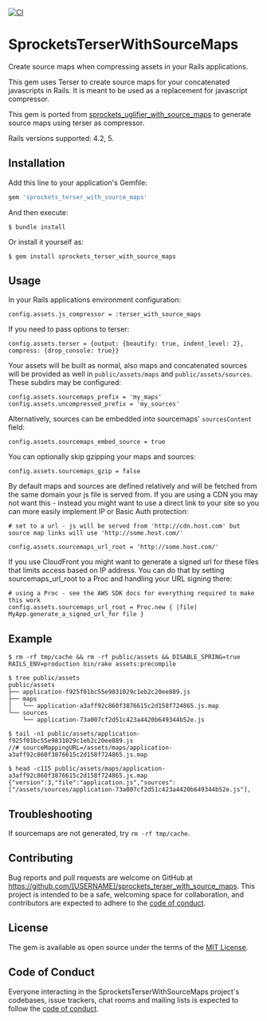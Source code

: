 [![CI](https://github.com/javier-menendez/sprockets_terser_with_source_maps/actions/workflows/ci.yml/badge.svg)](https://github.com/javier-menendez/sprockets_terser_with_source_maps/actions/workflows/ci.yml)

# SprocketsTerserWithSourceMaps

Create source maps when compressing assets in your Rails applications.

This gem uses Terser to create source maps for your concatenated javascripts in Rails.
It is meant to be used as a replacement for javascript compressor.

This gem is ported from [sprockets_uglifier_with_source_maps](https://github.com/AlexanderPavlenko/sprockets_uglifier_with_source_maps)
to generate source maps using terser as compressor.

Rails versions supported: 4.2, 5.

## Installation

Add this line to your application's Gemfile:

```ruby
gem 'sprockets_terser_with_source_maps'
```

And then execute:

    $ bundle install

Or install it yourself as:

    $ gem install sprockets_terser_with_source_maps

## Usage

In your Rails applications environment configuration:

    config.assets.js_compressor = :terser_with_source_maps

If you need to pass options to terser:

    config.assets.terser = {output: {beautify: true, indent_level: 2}, compress: {drop_console: true}}

Your assets will be built as normal, also maps and concatenated sources will be provided as well in `public/assets/maps` and `public/assets/sources`.
These subdirs may be configured:

    config.assets.sourcemaps_prefix = 'my_maps'
    config.assets.uncompressed_prefix = 'my_sources'

Alternatively, sources can be embedded into sourcemaps' `sourcesContent` field:

    config.assets.sourcemaps_embed_source = true

You can optionally skip gzipping your maps and sources:

    config.assets.sourcemaps_gzip = false

By default maps and sources are defined relatively and will be fetched from the same domain your js file is served from. If you are using a CDN you may not want this - instead you might want to use a direct link to your site so you can more easily implement IP or Basic Auth protection:

    # set to a url - js will be served from 'http://cdn.host.com' but source map links will use 'http://some.host.com/'

    config.assets.sourcemaps_url_root = 'http://some.host.com/'

If you use CloudFront you might want to generate a signed url for these files that limits access based on IP address. You can do that by setting sourcemaps_url_root to a Proc and handling your URL signing there:

    # using a Proc - see the AWS SDK docs for everything required to make this work
    config.assets.sourcemaps_url_root = Proc.new { |file| MyApp.generate_a_signed_url_for file }

## Example

    $ rm -rf tmp/cache && rm -rf public/assets && DISABLE_SPRING=true RAILS_ENV=production bin/rake assets:precompile

    $ tree public/assets
    public/assets
    ├── application-f925f01bc55e9831029c1eb2c20ee889.js
    ├── maps
    │   └── application-a3aff92c860f3876615c2d158f724865.js.map
    └── sources
        └── application-73a007cf2d51c423a4420b649344b52e.js

    $ tail -n1 public/assets/application-f925f01bc55e9831029c1eb2c20ee889.js
    //# sourceMappingURL=/assets/maps/application-a3aff92c860f3876615c2d158f724865.js.map

    $ head -c115 public/assets/maps/application-a3aff92c860f3876615c2d158f724865.js.map
    {"version":3,"file":"application.js","sources":["/assets/sources/application-73a007cf2d51c423a4420b649344b52e.js"],

## Troubleshooting

If sourcemaps are not generated, try `rm -rf tmp/cache`.

## Contributing

Bug reports and pull requests are welcome on GitHub at https://github.com/[USERNAME]/sprockets_terser_with_source_maps. This project is intended to be a safe, welcoming space for collaboration, and contributors are expected to adhere to the [code of conduct](https://github.com/[USERNAME]/sprockets_terser_with_source_maps/blob/master/CODE_OF_CONDUCT.md).


## License

The gem is available as open source under the terms of the [MIT License](https://opensource.org/licenses/MIT).

## Code of Conduct

Everyone interacting in the SprocketsTerserWithSourceMaps project's codebases, issue trackers, chat rooms and mailing lists is expected to follow the [code of conduct](https://github.com/[USERNAME]/sprockets_terser_with_source_maps/blob/master/CODE_OF_CONDUCT.md).
